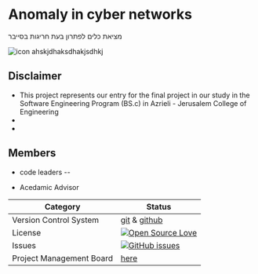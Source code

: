 # Anomaly in cyber networks
מציאת כלים לפתרון בעת חריגות בסייבר

![icon](https://github.com/karinbe/anomaly_in_cyber_networks/blob/master/pics/icon.png)
ahskjdhaksdhakjsdhkj
## Disclaimer

* This project represents our entry for the final project in our study in the Software Engineering Program (BS.c) in Azrieli - Jerusalem College of Engineering
* 
* 


## Members
* code leaders -- 

* Acedamic Advisor


 |Category|Status|
|---|---|
| Version Control System| [git](https://git-scm.com/) & [github](https://github.com/) |
| License | [![Open Source Love](https://badges.frapsoft.com/os/mit/mit.svg?v=102)](https://github.com/ellerbrock/open-source-badge/) |
| Issues | [![GitHub issues](https://img.shields.io/github/issues/karinbe/anomaly_in_cyber_networks.svg?style=flat)](https://github.com/karinbe/anomaly_in_cyber_networks/issues) |
| Project Management Board| [here](https://github.com/karinbe/anomaly_in_cyber_networks/projects/1) |


  
